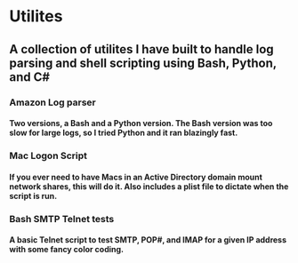 # Utilites 

## A collection of utilites I have built to handle log parsing and shell scripting using Bash, Python, and C#

### Amazon Log parser
#### Two versions, a Bash and a Python version. The Bash version was too slow for large logs, so I tried Python and it ran blazingly fast.


### Mac Logon Script
#### If you ever need to have Macs in an Active Directory domain mount network shares, this will do it. Also includes a plist file to dictate when the script is run.

### Bash SMTP Telnet tests
#### A basic Telnet script to test SMTP, POP#, and IMAP for a given IP address with some fancy color coding.